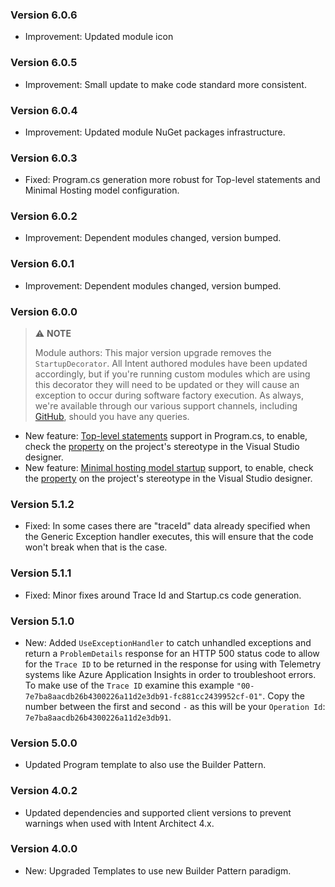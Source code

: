 ### Version 6.0.6

- Improvement: Updated module icon

### Version 6.0.5

- Improvement: Small update to make code standard more consistent.

### Version 6.0.4

- Improvement: Updated module NuGet packages infrastructure.

### Version 6.0.3

- Fixed: Program.cs generation more robust for Top-level statements and Minimal Hosting model configuration.

### Version 6.0.2

- Improvement: Dependent modules changed, version bumped.

### Version 6.0.1

- Improvement: Dependent modules changed, version bumped.

### Version 6.0.0

> ⚠️ **NOTE**
>
> Module authors: This major version upgrade removes the `StartupDecorator`. All Intent authored modules have been updated accordingly, but if you're running custom modules which are using this decorator they will need to be updated or they will cause an exception to occur during software factory execution. As always, we're available through our various support channels, including [GitHub](https://github.com/IntentArchitect/Support/), should you have any queries.

- New feature: [Top-level statements](https://learn.microsoft.com/dotnet/csharp/fundamentals/program-structure/top-level-statements) support in Program.cs, to enable, check the [property](https://github.com/IntentArchitect/Intent.Modules.NET/blob/development/Modules/Intent.Modules.VisualStudio.Projects/README.md#use-top-level-statements) on the project's stereotype in the Visual Studio designer.
- New feature: [Minimal hosting model startup](https://learn.microsoft.com/aspnet/core/migration/50-to-60#use-startup-with-the-new-minimal-hosting-model) support, to enable, check the [property](https://github.com/IntentArchitect/Intent.Modules.NET/blob/development/Modules/Intent.Modules.VisualStudio.Projects/README.md#use-minimal-hosting-model) on the project's stereotype in the Visual Studio designer.

### Version 5.1.2

- Fixed: In some cases there are "traceId" data already specified when the Generic Exception handler executes, this will ensure that the code won't break when that is the case.

### Version 5.1.1

- Fixed: Minor fixes around Trace Id and Startup.cs code generation.

### Version 5.1.0

- New: Added `UseExceptionHandler` to catch unhandled exceptions and return a `ProblemDetails` response for an HTTP 500 status code to allow for the `Trace ID` to be returned in the response for using with Telemetry systems like Azure Application Insights in order to troubleshoot errors. To make use of the `Trace ID` examine this example `"00-7e7ba8aacdb26b4300226a11d2e3db91-fc881cc2439952cf-01"`. Copy the number between the first and second `-` as this will be your `Operation Id`: `7e7ba8aacdb26b4300226a11d2e3db91`.

### Version 5.0.0

- Updated Program template to also use the Builder Pattern.

### Version 4.0.2

- Updated dependencies and supported client versions to prevent warnings when used with Intent Architect 4.x.

### Version 4.0.0

- New: Upgraded Templates to use new Builder Pattern paradigm.
